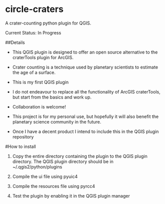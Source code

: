 circle-craters
==============

A crater-counting python plugin for QGIS.

Current Status: In Progress

##Details

* This QGIS plugin is designed to offer an open source alternative to the craterTools plugin for ArcGIS.

* Crater counting is a technique used by planetary scientists to estimate the age of a surface.

* This is my first QGIS plugin

* I do not endeavour to replace all the functionality of ArcGIS craterTools, but start from the basics and work up.

* Collaboration is welcome!

* This project is for my personal use, but hopefully it will also benefit the planetary science community in the future. 

* Once I have a decent product I intend to include this in the QGIS plugin repository

#How to install

1. Copy the entire directory containing the plugin to the QGIS plugin directory. The QGIS plugin directory should be in ~/.qgis2/python/plugins

2. Compile the ui file using pyuic4

3. Compile the resources file using pyrcc4

4. Test the plugin by enabling it in the QGIS plugin manager